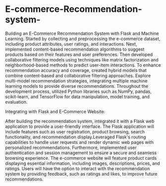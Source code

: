 # E-commerce-Recommendation-system-
Building an E-Commerce Recommendation System with Flask and Machine Learning. Started by collecting and preprocessing the e-commerce dataset, including product attributes, user ratings, and interactions. Next, implemented content-based recommendation algorithms to suggest products based on their features and user preferences. Then developed collaborative filtering models using techniques like matrix factorization and neighborhood-based methods to predict user-item interactions. To enhance recommendation accuracy and coverage, created hybrid models that combine content-based and collaborative filtering approaches. Explore multi-model recommendation strategies, integrating multiple machine learning models to provide diverse recommendations. Throughout the development process, utilized Python libraries such as NumPy, pandas, scikit-learn, and TensorFlow for data manipulation, model training, and evaluation.

Integrating with Flask and E-Commerce Website:

After building the recommendation system, integrated it with a Flask web application to provide a user-friendly interface. The Flask application will include features such as user registration, product browsing, search functionality, and recommendation display.Leveraged Flask's routing capabilities to handle user requests and render dynamic web pages with personalized recommendations. Furthermore, implemented user authentication and session management to ensure a secure and seamless browsing experience. The e-commerce website will feature product cards displaying essential information, including images, descriptions, prices, and ratings. Users will have the option to interact with the recommendation system by providing feedback, such as ratings and likes, to improve future recommendations.
